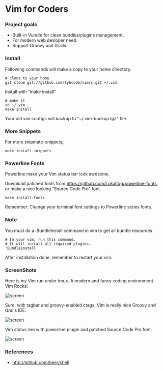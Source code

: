 # Vim for Coders #

### Project goals ###

- Built-in Vundle for clean bundles/plugins management.
- For modern web devloper need.
- Support Groovy and Grails.

### Install ###

Following commands will make a copy to your home directory.

    # clone to your home
    git clone git://github.com/lyhcode/vimrc.git ~/.vim

Install with "make install"

    # make it
    cd ~/.vim
    make install

Your old vim configs will backup to "~/.vim-backup.tgz" file.

### More Snippets ###

For more snipmate-snippets,

    make install-snippets

### Powerline Fonts ###

Powerline make your Vim status bar look awesome.

Download patched fonts from https://github.com/Lokaltog/powerline-fonts,
or make a nice looking "Source Code Pro" font.

    make install-fonts

Remember: Change your terminal font settings to Powerline series fonts.

### Note ###

You must do a :BundleInstall command in vim to get all bundle resources.

    # In your vim, run this command.
    # It will install all required plugins.
    :BundleInstall

After installation done, remember to restart your vim.

### ScreenShots ###

Here is my Vim run under tmux. A modern and fancy coding environment. Vim Rocks!

![screen](https://raw.github.com/lyhcode/vimrc/master/screenshot/screen1.png)

Sure, with tagbar and groovy-enabled ctags, Vim is really nice Groovy and Grails IDE.

![screen](https://raw.github.com/lyhcode/vimrc/master/screenshot/screen2.png)

Vim status line with powerline plugin and patched Source Code Pro font.

![screen](https://raw.github.com/lyhcode/vimrc/master/screenshot/screen3.png)

### References ###

- http://github.com/beer/shell

